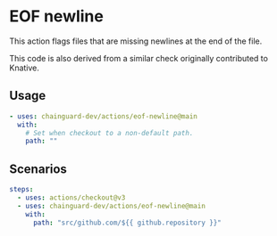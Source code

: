 # EOF newline

This action flags files that are missing newlines at the end of the file.

This code is also derived from a similar check originally contributed to
Knative.

## Usage

```yaml
- uses: chainguard-dev/actions/eof-newline@main
  with:
    # Set when checkout to a non-default path.
    path: ""
```

## Scenarios

```yaml
steps:
  - uses: actions/checkout@v3
  - uses: chainguard-dev/actions/eof-newline@main
    with:
      path: "src/github.com/${{ github.repository }}"
```
